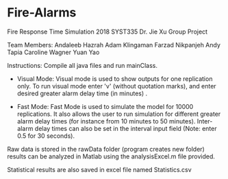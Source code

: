 # Fire-Alarms
Fire Response Time Simulation
2018 SYST335
Dr. Jie Xu
Group Project

Team Members:
Andaleeb Hazrah
Adam Klingaman
Farzad Nikpanjeh
Andy Tapia
Caroline Wagner
Yuan Yao

Instructions:
Compile all java files and run mainClass. 

- Visual Mode:
Visual mode is used to show outputs for one replication only. 
To run visual mode enter 'v' (without quotation marks), and enter desired greater alarm delay time (in minutes) .

- Fast Mode:
Fast Mode is used to simulate the model for 10000 replications. It also allows the user to run simulation for different greater alarm delay times (for instance from 10 minutes to 50 minutes). Inter-alarm delay times can also be set in the interval input field (Note: enter 0.5 for 30 seconds). 

Raw data is stored in the rawData folder (program creates new folder) results can be analyzed in Matlab using the analysisExcel.m file provided.

Statistical results are also saved in excel file named Statistics.csv
